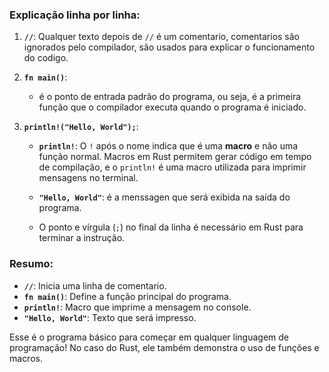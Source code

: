 ### Explicação linha por linha:

1. **`//`**: Qualquer texto depois de `//` é um comentario, comentarios são ignorados pelo compilador, são usados para explicar o funcionamento do codigo.

1. **`fn main()`**:
   - é o ponto de entrada padrão do programa, ou seja, é a primeira função que o compilador executa quando o programa é iniciado.

2. **`println!("Hello, World");`**:
   - **`println!`**: O `!` após o nome indica que é uma **macro** e não uma função normal. Macros em Rust permitem gerar código em tempo de compilação, e o `println!` é uma macro utilizada para imprimir mensagens no terminal.

   - **`"Hello, World"`**: é a menssagen que será exibida na saída do programa.
   - O ponto e vírgula (`;`) no final da linha é necessário em Rust para terminar a instrução.


### Resumo:
- **`//`**: Inicia uma linha de comentario.
- **`fn main()`**: Define a função principal do programa.
- **`println!`**: Macro que imprime a mensagem no console.
- **`"Hello, World"`**: Texto que será impresso.
  
Esse é o programa básico para começar em qualquer linguagem de programação! No caso do Rust, ele também demonstra o uso de funções e macros.